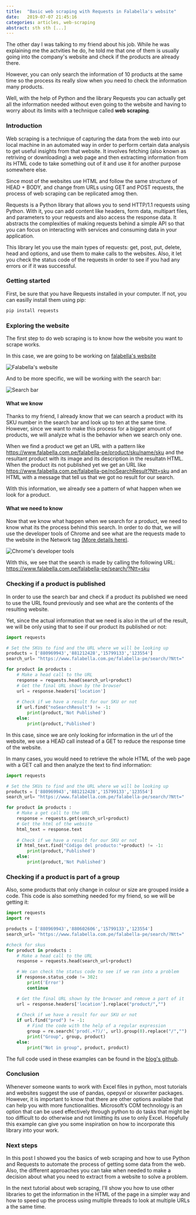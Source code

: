 ```yaml
---
title:  "Basic web scraping with Requests in Falabella's website"
date:   2019-07-07 21:45:16
categories: articles, web-scraping
abstract: sth sth [...]
---
```


The other day I was talking to my friend about his job. While he was explaining me the actvities he do, he told me that one of them is usually going into the company's website and check if the products are already there.

However, you can only search the information of 10 products at the same time so the process its really slow when you need to check the information many products.

Well, with the help of Python and the library Requests you can actually get all the information needed without even going to the website and having to worry about its limits with a technique called **web scraping**.

### Introduction


Web scraping is a technique of capturing the data from the web into our local machine in an automated way in order to perform certain data analysis to get useful insights from that website. It involves fetching (also known as retriving or downloading) a web page and then extractimg information from its HTML code to take something out of it and use it for another purpose somewhere else. 

Since most of the websites use HTML and follow the same structure of HEAD + BODY, and change from URLs using GET and POST requests, the process of web scraping can be replicated amog then. 

Requests is a Python library that allows you to send HTTP/1.1 requests using Python. With it, you can add content like headers, form data, multipart files, and parameters to your requests and also access the response data. It abstracts the complexities of making requests behind a simple API so that you can focus on interacting with services and consuming data in your application.

This library let you use the main types of requests: get, post, put, delete, head and options, and use them to make calls to the websites. Also, it let you check the status code of the requests in order to see if you had any errors or if it was successful.

### Getting started

First, be sure that you have Requests installed in your computer. If not, you can easilly install them using pip:

```python
pip install requests
``` 

### Exploring the website

The first step to do web scraping is to know how the website you want to scrape works. 

In this case, we are going to be working on [falabella's website](https://www.falabella.com.pe/falabella-pe/)

<img src="{{ site.baseurl }}/images/posts/requests/2019_06_14_1.JPG" title="Falabella's website">

And to be more specific, we will be working with the search bar:

<img src="{{ site.baseurl }}/images/posts/requests/2019_06_14_2.JPG" title="Search bar">

#### What we know

Thanks to my friend, I already know that we can search a product with its SKU number in the search bar and look up to ten at the same time. However, since we want to make this process for a bigger amount of products, we will analyze what is the behavior when we search only one.

When we find a product we get an URL with a pattern like https://www.falabella.com.pe/falabella-pe/product/sku/name/sku and the resultant product with its image and its description in the resultatn HTML. When the product its not published yet we get an URL like https://www.falabella.com.pe/falabella-pe/noSearchResult?Ntt=sku and an HTML with a message that tell us that we got no result for our search.

With this information, we already see a pattern of what happen when we look for a product.

#### What we need to know

Now that we know what happen when we search for a product, we need to know what its the process behind this search. In order to do that, we will use the developer tools of Chrome and see what are the requests made to the website in the Network tag [(More details here)](https://developers.google.com/web/tools/chrome-devtools/network/).

<img src="{{ site.baseurl }}/images/posts/requests/2019_06_14_3.JPG" title="Chrome's developer tools"> 

With this, we see that the search is made by calling the following URL: https://www.falabella.com.pe/falabella-pe/search/?Ntt=sku


### Checking if a product is published

In order to use the search bar and check if a product its published we need to use the URL found previously and see what are the contents of the resulting website.

Yet, since the actual information that we need is also in the url of the result, we will be only using that to see if our product its published or not:   

``` python
import requests

# Set the SKUs to find and the URL where we will be looking up
products = ['880969943','881212428','15799133','123554']
search_url= "https://www.falabella.com.pe/falabella-pe/search/?Ntt="

for product in products :
	# Make a head call to the URL
	response = requests.head(search_url+product)	
	# Get the final URL shown by the browser   
	url = response.headers['location']
	
	# Check if we have a result for our SKU or not
	if url.find("noSearchResult") != -1:
	  	print(product,'Not Published')
	else:
	   	print(product,'Published')
```
In this case, since we are only looking for information in the url of the website, we use a HEAD call instead of a GET to reduce the response time of the website.

In many cases, you would need to retrieve the whole HTML of the web page with a GET call and then analyze the text to find information:

```python
import requests

# Set the SKUs to find and the URL where we will be looking up
products = ['880969943','881212428','15799133','123554']
search_url= "https://www.falabella.com.pe/falabella-pe/search/?Ntt="

for product in products :
	# Make a get call to the URL
	response = requests.get(search_url+product)	
	# Get the html of the website   
	html_text = response.text
	
	# Check if we have a result for our SKU or not
	if html_text.find("Código del producto:"+product) != -1:
	  	print(product,'Published')
	else:
	   	print(product,'Not Published')
```

### Checking if a product is part of a group

Also, some products that only change in colour or size are grouped inside a code. This code is also something needed for my friend, so we will be getting it:

```python
import requests
import re

products = ['880969943','880602606','15799133','123554']
search_url= "https://www.falabella.com.pe/falabella-pe/search/?Ntt="

#check for skus
for product in products :
	# Make a head call to the URL
	response = requests.head(search_url+product)

	# We can check the status code to see if we ran into a problem
	if response.status_code != 302:
		print('Error')
		continue

	# Get the final URL shown by the browser and remove a part of it   
	url = response.headers['location'].replace("product/","")
	
	# Check if we have a result for our SKU or not
	if url.find("prod") != -1:
		# Find the code with the help of a regular expression
		group = re.search('prod(.+?)/', url).group(0).replace("/","")
		print("Group", group, product)
	else:
		print("Not in group", product, product)
```


The full code used in these examples can be found in the [blog's github](https://github.com/jpereiran/jpereiran-blog/tree/master/code/requests/excel).

### Conclusion
Whenever someone wants to work with Excel files in python, most tutorials and websites suggest the use of pandas, opepyxl or xlsxwriter packages. However, it is important to know that there are other options availabe that can help you with more functionalities. Microsoft’s COM technology is an option that can be used effectively through python to do tasks that might be too difficult to do otherwise and not limitting its use to only Excel. Hopefully this example can give you some inspiration on how to incorporate this library into your work.

### Next steps

In this post I showed you the basics of web scraping and how to use Python and Requests to automate the process of getting some data from the web. Also, the different approaches you can take when needed to make a decision about what you need to extract from a website to solve a problem.

In the next tutorial about web scraping, I'll show you how to use other libraries to get the information in the HTML of the page in a simpler way and how to speed up the process using multiple threads to look at multiple URLs a the same time.
